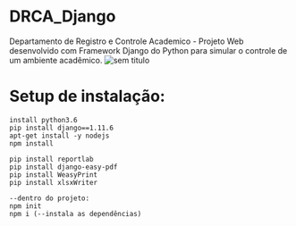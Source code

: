 # DRCA_Django
Departamento de Registro e Controle Academico - Projeto Web desenvolvido com Framework Django do Python para simular o controle de um ambiente acadêmico.
![sem titulo](https://user-images.githubusercontent.com/25140680/32348199-2b936484-bffa-11e7-98e3-1cb7d53834c2.png)
# Setup de instalação:
    install python3.6
    pip install django==1.11.6
    apt-get install -y nodejs
    npm install

    pip install reportlab
    pip install django-easy-pdf
    pip install WeasyPrint
    pip install xlsxWriter
    
    --dentro do projeto:
    npm init 
    npm i (--instala as dependências)
